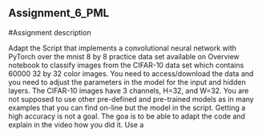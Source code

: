 ## Assignment_6_PML
#Assignment description

Adapt the Script that implements a convolutional neural network with PyTorch over the mnist 8 by 8 practice data set available on Overview notebook to classify images from the CIFAR-10 data set which contains 60000 32 by 32 color images. You need to access/download the data and you need to adjust the parameters in the model for the input and hidden layers. The CIFAR-10 images have 3 channels, H=32, and W=32. You are not supposed to use other pre-defined and pre-trained models as in many examples that you can find on-line but the model in the script. Getting a high accuracy is not a goal. The goa is to be able to adapt the code and explain in the video how you did it. Use a

